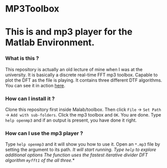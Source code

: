 # MP3Toolbox

# This is and mp3 player for the Matlab Environment.

### What is this ?
This repository is actually an old lecture of mine when I was at the university.
It is basically a discrete real-time FFT mp3 toolbox. Capable to plot the DFT
as the file is playing. It contains three different DTF algorithms.
You can see it in action [here](https://www.youtube.com/watch?v=UAKX-qg8xbY).
   
### How can I install it ?
Clone this repository first inside Malab/toolbox.
Then click `File` -> `Set Path` -> `Add with sub-folders`.
Click the mp3 toolbox and `OK`. You are done.
Type `help openmp3` and if an output is present, you have done it right.
   
### How can I use the mp3 player ?
Type `help openmp3` and it will show you how to use it.
Open an `*.mp3` file by setting the argument to its path.
*It will start running. Type `help` to explore additional options
The function uses the fastest iterative divider DFT algorithm `myfft1` of the all three.**
